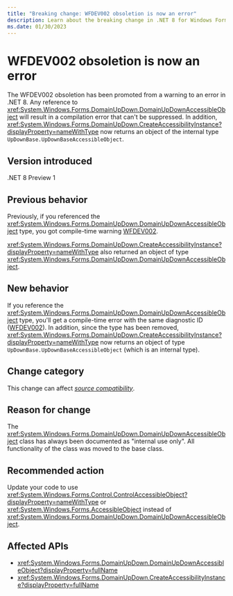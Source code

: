 ```yaml
---
title: "Breaking change: WFDEV002 obsoletion is now an error"
description: Learn about the breaking change in .NET 8 for Windows Forms where the compile-time diagnostic WFDEV002 has been promoted from a warning to an error.
ms.date: 01/30/2023
---
```

# WFDEV002 obsoletion is now an error

The WFDEV002 obsoletion has been promoted from a warning to an error in .NET 8. Any reference to <xref:System.Windows.Forms.DomainUpDown.DomainUpDownAccessibleObject> will result in a compilation error that can't be suppressed. In addition, <xref:System.Windows.Forms.DomainUpDown.CreateAccessibilityInstance?displayProperty=nameWithType> now returns an object of the internal type `UpDownBase.UpDownBaseAccessibleObject`.

## Version introduced

.NET 8 Preview 1

## Previous behavior

Previously, if you referenced the <xref:System.Windows.Forms.DomainUpDown.DomainUpDownAccessibleObject> type, you got compile-time warning [WFDEV002](/dotnet/desktop/winforms/wfdev-diagnostics/wfdev002).

<xref:System.Windows.Forms.DomainUpDown.CreateAccessibilityInstance?displayProperty=nameWithType> also returned an object of type <xref:System.Windows.Forms.DomainUpDown.DomainUpDownAccessibleObject>.

## New behavior

If you reference the <xref:System.Windows.Forms.DomainUpDown.DomainUpDownAccessibleObject> type, you'll get a compile-time error with the same diagnostic ID ([WFDEV002](/dotnet/desktop/winforms/wfdev-diagnostics/wfdev002)). In addition, since the type has been removed, <xref:System.Windows.Forms.DomainUpDown.CreateAccessibilityInstance?displayProperty=nameWithType> now returns an object of type `UpDownBase.UpDownBaseAccessibleObject` (which is an internal type).

## Change category

This change can affect [*source compatibility*](../../categories.md#source-compatibility).

## Reason for change

The <xref:System.Windows.Forms.DomainUpDown.DomainUpDownAccessibleObject> class has always been documented as "internal use only". All functionality of the class was moved to the base class.

## Recommended action

Update your code to use <xref:System.Windows.Forms.Control.ControlAccessibleObject?displayProperty=nameWithType> or <xref:System.Windows.Forms.AccessibleObject> instead of <xref:System.Windows.Forms.DomainUpDown.DomainUpDownAccessibleObject>.

## Affected APIs

- <xref:System.Windows.Forms.DomainUpDown.DomainUpDownAccessibleObject?displayProperty=fullName>
- <xref:System.Windows.Forms.DomainUpDown.CreateAccessibilityInstance?displayProperty=fullName>

